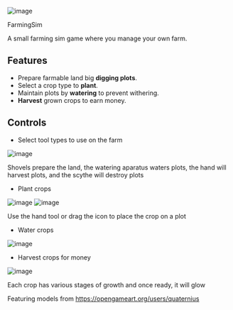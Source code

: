 ![image](https://github.com/user-attachments/assets/5b944370-01cd-451f-aa8d-5f86e02d7925)

FarmingSim

A small farming sim game where you manage your own farm.

Features
---
- Prepare farmable land big **digging plots**.
- Select a crop type to **plant**.
- Maintain plots by **watering** to prevent withering.
- **Harvest** grown crops to earn money.

Controls
---
- Select tool types to use on the farm

![image](https://github.com/user-attachments/assets/e0c900e7-9e17-453e-889a-f7ac06a48a4f)

Shovels prepare the land, the watering aparatus waters plots, the hand will harvest plots, and the scythe will destroy plots

- Plant crops

![image](https://github.com/user-attachments/assets/5128e709-e226-4b41-936f-7c447441cfcf)
![image](https://github.com/user-attachments/assets/bde76621-8dea-4487-91dd-470ea65067b0)

Use the hand tool or drag the icon to place the crop on a plot

- Water crops

 ![image](https://github.com/user-attachments/assets/f4a1ee8d-1b79-4148-9c77-d5178beb5f58)

 - Harvest crops for money

![image](https://github.com/user-attachments/assets/bf1c10af-beee-4f4f-95ab-cfe84732b7e1)

Each crop has various stages of growth and once ready, it will glow

Featuring models from https://opengameart.org/users/quaternius
